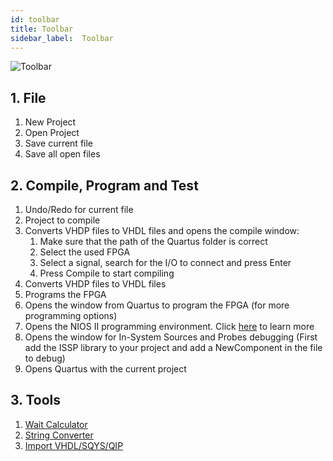 ```yaml
---
id: toolbar
title: Toolbar
sidebar_label:  Toolbar
---
```


![Toolbar](/img/ide/Toolbar.png)

## 1. File
1. New Project
2. Open Project
3. Save current file
4. Save all open files

## 2. Compile, Program and Test
1. Undo/Redo for current file
2. Project to compile
3. Converts VHDP files to VHDL files and opens the compile window:
   1. Make sure that the path of the Quartus folder is correct
   2. Select the used FPGA
   3. Select a signal, search for the I/O to connect and press Enter
   4. Press Compile to start compiling
4. Converts VHDP files to VHDL files
5. Programs the FPGA
6. Opens the window from Quartus to program the FPGA (for more programming options)
7. Opens the NIOS II programming environment. Click [here](/docs/guide_nios2) to learn more
8. Opens the window for In-System Sources and Probes debugging (First add the ISSP library to your project and add a NewComponent in the file to debug)
9. Opens Quartus with the current project

## 3. Tools
1. [Wait Calculator](/docs/ide/tools/waitcalculator)
2. [String Converter](/docs/ide/tools/stringconverter)
3. [Import VHDL/SQYS/QIP](/docs/ide/tools/importconverter)